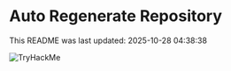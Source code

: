 # Auto Regenerate Repository

This README was last updated: 2025-10-28 04:38:38

 ![TryHackMe](https://tryhackme.com/badge/533634)